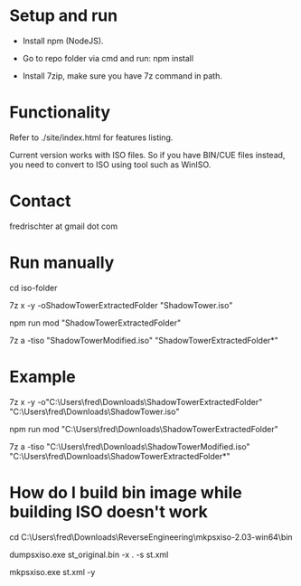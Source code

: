 # Setup and run

- Install npm (NodeJS).

- Go to repo folder via cmd and run:
npm install

- Install 7zip, make sure you have 7z command in path.

# Functionality

Refer to ./site/index.html for features listing.

Current version works with ISO files. So if you have BIN/CUE files instead, you need to convert to ISO using tool such as WinISO.

# Contact

fredrischter at gmail dot com

# Run manually

cd iso-folder

7z x -y -oShadowTowerExtractedFolder "ShadowTower.iso"

npm run mod "ShadowTowerExtractedFolder"

7z a -tiso "ShadowTowerModified.iso" "ShadowTowerExtractedFolder\*"

# Example

7z x -y -o"C:\Users\fred\Downloads\ShadowTowerExtractedFolder" "C:\Users\fred\Downloads\ShadowTower.iso"

npm run mod "C:\Users\fred\Downloads\ShadowTowerExtractedFolder"

7z a -tiso "C:\Users\fred\Downloads\ShadowTowerModified.iso" "C:\Users\fred\Downloads\ShadowTowerExtractedFolder\*"

# How do I build bin image while building ISO doesn't work

cd C:\Users\fred\Downloads\ReverseEngineering\mkpsxiso-2.03-win64\bin

dumpsxiso.exe st_original.bin -x . -s st.xml

mkpsxiso.exe st.xml -y

